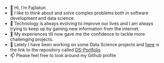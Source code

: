- 👋 Hi, I’m Fajilatun
- 👀 I like to think about and solve complex problems both in software development and data science.
- 🌱 Technology is always evolving to improve our lives and I am always trying to keep up by gaining new information from the internet.
- 🌱 My experiences till now gave me the confidence to tackle more challenging projects.
- 🌱 Lately I have been working on some Data Science projects and [here](https://github.com/rupafn/DS-Porfolio) is the link to the repository called [DS-Portfolio](https://github.com/rupafn/DS-Porfolio)
- 📫 Please feel free to look around my Github profile 

<!---
rupafn/rupafn is a ✨ special ✨ repository because its `README.md` (this file) appears on your GitHub profile.
You can click the Preview link to take a look at your changes.
--->
